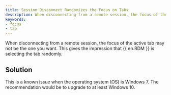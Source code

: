 ```yaml
---
title: Session Disconnect Randomizes the Focus on Tabs
description: When disconnecting from a remote session, the focus of the active tab is not necessarily the one that you would like. It gives the impression that {{ en.RDM }} select the tab randomly.
keywords:
- focus
- tab
---
```

When disconnecting from a remote session, the focus of the active tab may not be the one you want. This gives the impression that {{ en.RDM }} is selecting the tab randomly.  
## Solution
This is a known issue when the operating system (OS) is Windows 7. The recommendation would be to upgrade to at least Windows 10.
